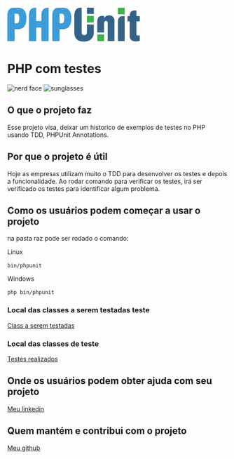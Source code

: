 ![Isso é uma imagem](src/images/phpunit.svg)

# **PHP com testes**

![nerd face](https://github.githubassets.com/images/icons/emoji/unicode/1f913.png?v8)
![sunglasses](https://github.githubassets.com/images/icons/emoji/unicode/1f60e.png?v8)

## **O que o projeto faz**

Esse projeto visa, deixar um historico de exemplos de testes no PHP usando TDD, PHPUnit Annotations.

## **Por que o projeto é útil**

Hoje as empresas utilizam muito o TDD para desenvolver os testes e depois a funcionalidade. Ao rodar comando para verificar os testes, irá ser verificado os testes para identificar algum problema.

## **Como os usuários podem começar a usar o projeto**

na pasta raz pode ser rodado o comando:

Linux

```
bin/phpunit
```

Windows

```
php bin/phpunit
```

### Local das classes a serem testadas teste

[Class a serem testadas](src)

### Local das classes de teste

[Testes realizados](tests)

## **Onde os usuários podem obter ajuda com seu projeto**

[Meu linkedin](https://www.linkedin.com/in/ytalolopes/)

## **Quem mantém e contribui com o projeto**

[Meu github](https://github.com/ytalotech)
